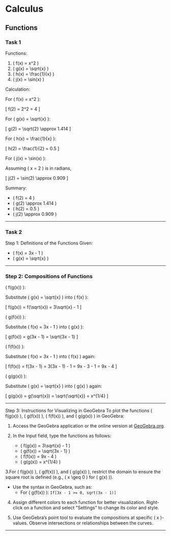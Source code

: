 # Calculus

## Functions

### Task 1

Functions:  

1. \( f(x) = x^2 \)  
2. \( g(x) = \sqrt{x} \)  
3. \( h(x) = \frac{1}{x} \)  
4. \( j(x) = \sin(x) \)

Calculation:  

For \( f(x) = x^2 \):  

\[
f(2) = 2^2 = 4
\]  


For \( g(x) = \sqrt{x} \):  

\[
g(2) = \sqrt{2} \approx 1.414
\]  


For \( h(x) = \frac{1}{x} \):  

\[
h(2) = \frac{1}{2} = 0.5
\]  


For \( j(x) = \sin(x) \):  

   Assuming \( x = 2 \) is in radians,  

\[
j(2) = \sin(2) \approx 0.909
\]  


Summary: 

- \( f(2) = 4 \)  
- \( g(2) \approx 1.414 \)  
- \( h(2) = 0.5 \)  
- \( j(2) \approx 0.909 \)

---

### Task 2

Step 1: Definitions of the Functions
Given:  

- \( f(x) = 3x - 1 \)
- \( g(x) = \sqrt{x} \)

---

### Step 2: Compositions of Functions  
\( f(g(x)) \):  

   Substitute \( g(x) = \sqrt{x} \) into \( f(x) \):  

\[
f(g(x)) = f(\sqrt{x}) = 3\sqrt{x} - 1
\]  

\( g(f(x)) \):  

   Substitute \( f(x) = 3x - 1 \) into \( g(x) \):  

\[
g(f(x)) = g(3x - 1) = \sqrt{3x - 1}
\]  

\( f(f(x)) \):  

   Substitute \( f(x) = 3x - 1 \) into \( f(x) \) again:  

\[
f(f(x)) = f(3x - 1) = 3(3x - 1) - 1 = 9x - 3 - 1 = 9x - 4
\]  

\( g(g(x)) \):  

   Substitute \( g(x) = \sqrt{x} \) into \( g(x) \) again:  

\[
g(g(x)) = g(\sqrt{x}) = \sqrt{\sqrt{x}} = x^{1/4}
\]  

---

Step 3: Instructions for Visualizing in GeoGebra
To plot the functions \( f(g(x)) \), \( g(f(x)) \), \( f(f(x)) \), and \( g(g(x)) \) in GeoGebra:  

1. Access the GeoGebra application or the online version at [GeoGebra.org](https://www.geogebra.org).     

2. In the Input field, type the functions as follows:
     - \( f(g(x)) = 3\sqrt{x} - 1 \)
     - \( g(f(x)) = \sqrt{3x - 1} \)
     - \( f(f(x)) = 9x - 4 \)
     - \( g(g(x)) = x^{1/4} \)  

3.For \( f(g(x)) \), \( g(f(x)) \), and \( g(g(x)) \), restrict the domain to ensure the square root is defined (e.g., \( x \geq 0 \) for \( g(x) \)).
   - Use the syntax in GeoGebra, such as:
     - For \( g(f(x)) \): `If[3x - 1 >= 0, sqrt(3x - 1)]`  

4. Assign different colors to each function for better visualization. Right-click on a function and select "Settings" to change its color and style.  

5.  Use GeoGebra’s point tool to evaluate the compositions at specific \( x \)-values. Observe intersections or relationships between the curves.  

---


